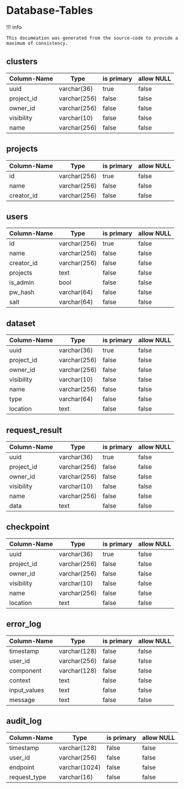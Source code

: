 # Database-Tables

!!! info

    This documeation was generated from the source-code to provide a maximum of consistency.

## clusters

| Column-Name | Type | is primary | allow NULL|
| --- | --- | --- | --- |
| uuid | varchar(36) | true | false | 
| project_id | varchar(256) | false | false | 
| owner_id | varchar(256) | false | false | 
| visibility | varchar(10) | false | false | 
| name | varchar(256) | false | false | 

## projects

| Column-Name | Type | is primary | allow NULL|
| --- | --- | --- | --- |
| id | varchar(256) | true | false | 
| name | varchar(256) | false | false | 
| creator_id | varchar(256) | false | false | 

## users

| Column-Name | Type | is primary | allow NULL|
| --- | --- | --- | --- |
| id | varchar(256) | true | false | 
| name | varchar(256) | false | false | 
| creator_id | varchar(256) | false | false | 
| projects | text | false | false | 
| is_admin | bool | false | false | 
| pw_hash | varchar(64) | false | false | 
| salt | varchar(64) | false | false | 

## dataset

| Column-Name | Type | is primary | allow NULL|
| --- | --- | --- | --- |
| uuid | varchar(36) | true | false | 
| project_id | varchar(256) | false | false | 
| owner_id | varchar(256) | false | false | 
| visibility | varchar(10) | false | false | 
| name | varchar(256) | false | false | 
| type | varchar(64) | false | false | 
| location | text | false | false | 

## request_result

| Column-Name | Type | is primary | allow NULL|
| --- | --- | --- | --- |
| uuid | varchar(36) | true | false | 
| project_id | varchar(256) | false | false | 
| owner_id | varchar(256) | false | false | 
| visibility | varchar(10) | false | false | 
| name | varchar(256) | false | false | 
| data | text | false | false | 

## checkpoint

| Column-Name | Type | is primary | allow NULL|
| --- | --- | --- | --- |
| uuid | varchar(36) | true | false | 
| project_id | varchar(256) | false | false | 
| owner_id | varchar(256) | false | false | 
| visibility | varchar(10) | false | false | 
| name | varchar(256) | false | false | 
| location | text | false | false | 

## error_log

| Column-Name | Type | is primary | allow NULL|
| --- | --- | --- | --- |
| timestamp | varchar(128) | false | false | 
| user_id | varchar(256) | false | false | 
| component | varchar(128) | false | false | 
| context | text | false | false | 
| input_values | text | false | false | 
| message | text | false | false | 

## audit_log

| Column-Name | Type | is primary | allow NULL|
| --- | --- | --- | --- |
| timestamp | varchar(128) | false | false | 
| user_id | varchar(256) | false | false | 
| endpoint | varchar(1024) | false | false | 
| request_type | varchar(16) | false | false | 

